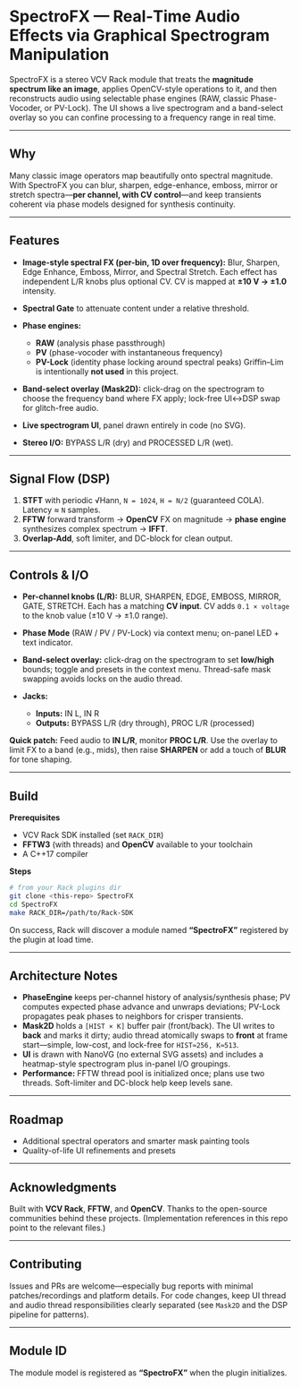 # SpectroFX — Real‑Time Audio Effects via Graphical Spectrogram Manipulation

SpectroFX is a stereo VCV Rack module that treats the **magnitude spectrum like an image**, applies OpenCV-style operations to it, and then reconstructs audio using selectable phase engines (RAW, classic Phase-Vocoder, or PV-Lock). The UI shows a live spectrogram and a band-select overlay so you can confine processing to a frequency range in real time. &#x20;

---

## Why

Many classic image operators map beautifully onto spectral magnitude. With SpectroFX you can blur, sharpen, edge-enhance, emboss, mirror or stretch spectra—**per channel, with CV control**—and keep transients coherent via phase models designed for synthesis continuity. &#x20;

---

## Features

* **Image-style spectral FX (per-bin, 1D over frequency):** Blur, Sharpen, Edge Enhance, Emboss, Mirror, and Spectral Stretch. Each effect has independent L/R knobs plus optional CV. CV is mapped at **±10 V → ±1.0** intensity.&#x20;
* **Spectral Gate** to attenuate content under a relative threshold.&#x20;
* **Phase engines:**

  * **RAW** (analysis phase passthrough)
  * **PV** (phase-vocoder with instantaneous frequency)
  * **PV-Lock** (identity phase locking around spectral peaks)
    Griffin–Lim is intentionally **not used** in this project. &#x20;
* **Band-select overlay (Mask2D):** click-drag on the spectrogram to choose the frequency band where FX apply; lock-free UI↔DSP swap for glitch-free audio. &#x20;
* **Live spectrogram UI**, panel drawn entirely in code (no SVG).&#x20;
* **Stereo I/O:** BYPASS L/R (dry) and PROCESSED L/R (wet).&#x20;

---

## Signal Flow (DSP)

1. **STFT** with periodic √Hann, `N = 1024`, `H = N/2` (guaranteed COLA). Latency ≈ `N` samples.&#x20;
2. **FFTW** forward transform → **OpenCV** FX on magnitude → **phase engine** synthesizes complex spectrum → **IFFT**.&#x20;
3. **Overlap-Add**, soft limiter, and DC-block for clean output.&#x20;

---

## Controls & I/O

* **Per-channel knobs (L/R):** BLUR, SHARPEN, EDGE, EMBOSS, MIRROR, GATE, STRETCH. Each has a matching **CV input**. CV adds `0.1 × voltage` to the knob value (±10 V → ±1.0 range).&#x20;
* **Phase Mode** (RAW / PV / PV-Lock) via context menu; on-panel LED + text indicator.&#x20;
* **Band-select overlay:** click-drag on the spectrogram to set **low/high** bounds; toggle and presets in the context menu. Thread-safe mask swapping avoids locks on the audio thread. &#x20;
* **Jacks:**

  * **Inputs:** IN L, IN R
  * **Outputs:** BYPASS L/R (dry through), PROC L/R (processed)&#x20;

**Quick patch:** Feed audio to **IN L/R**, monitor **PROC L/R**. Use the overlay to limit FX to a band (e.g., mids), then raise **SHARPEN** or add a touch of **BLUR** for tone shaping.&#x20;

---

## Build

**Prerequisites**

* VCV Rack SDK installed (set `RACK_DIR`)
* **FFTW3** (with threads) and **OpenCV** available to your toolchain
* A C++17 compiler

**Steps**

```bash
# from your Rack plugins dir
git clone <this-repo> SpectroFX
cd SpectroFX
make RACK_DIR=/path/to/Rack-SDK
```

On success, Rack will discover a module named **“SpectroFX”** registered by the plugin at load time.&#x20;

---

## Architecture Notes

* **PhaseEngine** keeps per-channel history of analysis/synthesis phase; PV computes expected phase advance and unwraps deviations; PV-Lock propagates peak phases to neighbors for crisper transients.&#x20;
* **Mask2D** holds a `[HIST × K]` buffer pair (front/back). The UI writes to **back** and marks it dirty; audio thread atomically swaps to **front** at frame start—simple, low-cost, and lock-free for `HIST≈256, K≈513`.&#x20;
* **UI** is drawn with NanoVG (no external SVG assets) and includes a heatmap-style spectrogram plus in-panel I/O groupings.&#x20;
* **Performance:** FFTW thread pool is initialized once; plans use two threads. Soft-limiter and DC-block help keep levels sane.&#x20;

---

## Roadmap

* Additional spectral operators and smarter mask painting tools
* Quality-of-life UI refinements and presets

---

## Acknowledgments

Built with **VCV Rack**, **FFTW**, and **OpenCV**. Thanks to the open-source communities behind these projects. (Implementation references in this repo point to the relevant files.)


---

## Contributing

Issues and PRs are welcome—especially bug reports with minimal patches/recordings and platform details. For code changes, keep UI thread and audio thread responsibilities clearly separated (see `Mask2D` and the DSP pipeline for patterns). &#x20;

---

## Module ID

The module model is registered as **“SpectroFX”** when the plugin initializes.&#x20;
